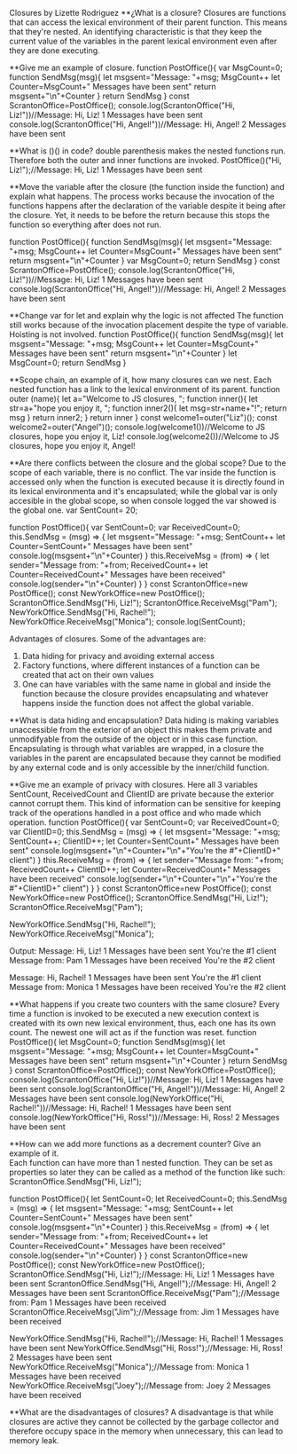 Closures by Lizette Rodriguez
**¿What is a closure? 
Closures are functions that can access the lexical environment of their parent function. This means that they're nested. An identifying characteristic is that they keep the current value of the variables in the parent lexical environment even after they are done executing. 

**Give me an example of closure. 
function PostOffice(){
  var MsgCount=0;
  function SendMsg(msg){
    let msgsent="Message: "+msg;
    MsgCount++
    let Counter=MsgCount+" Messages have been sent"
    return msgsent+"\n"+Counter
  }
  return SendMsg
}
const ScrantonOffice=PostOffice();
console.log(ScrantonOffice("Hi, Liz!"))//Message: Hi, Liz! 1 Messages have been sent
console.log(ScrantonOffice("Hi, Angel!"))//Message: Hi, Angel! 2 Messages have been sent

**What is ()() in code?
double parenthesis makes the nested functions run. Therefore both the outer and inner functions are invoked.
PostOffice()("Hi, Liz!");//Message: Hi, Liz! 1 Messages have been sent

**Move the variable after the closure (the function inside the function) and explain what happens.
The process works because the invocation of the functions happens after the declaration of the variable despite it being after the closure. Yet, it needs to be before the return because this stops the function so everything after does not run.

function PostOffice(){
  function SendMsg(msg){
    let msgsent="Message: "+msg;
    MsgCount++
    let Counter=MsgCount+" Messages have been sent"
    return msgsent+"\n"+Counter
  }
   var MsgCount=0;
  return SendMsg
}
const ScrantonOffice=PostOffice();
console.log(ScrantonOffice("Hi, Liz!"))//Message: Hi, Liz! 1 Messages have been sent
console.log(ScrantonOffice("Hi, Angel!"))//Message: Hi, Angel! 2 Messages have been sent

**Change var for let and explain why the logic is not affected
The function still works because of the invocation placement despite the type of variable. Hoisting is not involved.
function PostOffice(){
  function SendMsg(msg){
    let msgsent="Message: "+msg;
    MsgCount++
    let Counter=MsgCount+" Messages have been sent"
    return msgsent+"\n"+Counter
  }
   let MsgCount=0;
  return SendMsg
}

**Scope chain, an example of it, how many closures can we nest.
Each nested function has a link to the lexical environment of its parent.
function outer (name){
  let a="Welcome to JS closures, ";
  function inner(){
    let str=a+"hope you enjoy it, ";
    function inner2(){
      let msg=str+name+"!";
      return msg
    }
    return inner2;
  }
  return inner
}
const welcome1=outer("Liz")();
const welcome2=outer("Angel")();
console.log(welcome1())//Welcome to JS closures, hope you enjoy it, Liz!
console.log(welcome2())//Welcome to JS closures, hope you enjoy it, Angel!

**Are there conflicts between the closure and the global scope? 
Due to the scope of each variable, there is no conflict. The var inside the function is accessed only when the function is executed because it is directly found in its lexical environmenta and it's encapsulated; while the global var is only accesible in the global scope, so when console logged the var showed is the global one.
var SentCount= 20;

function PostOffice(){
  var SentCount=0;
  var ReceivedCount=0;
  this.SendMsg = (msg) => {
    let msgsent="Message: "+msg;
    SentCount++
    let Counter=SentCount+" Messages have been sent"
    console.log(msgsent+"\n"+Counter)
  }
  this.ReceiveMsg = (from) => {
    let sender="Message from: "+from;
    ReceivedCount++
    let Counter=ReceivedCount+" Messages have been received"
    console.log(sender+"\n"+Counter)
  }
}
const ScrantonOffice=new PostOffice();
const NewYorkOffice=new PostOffice();
ScrantonOffice.SendMsg("Hi, Liz!");
ScrantonOffice.ReceiveMsg("Pam");
NewYorkOffice.SendMsg("Hi, Rachel!");
NewYorkOffice.ReceiveMsg("Monica");
console.log(SentCount);

Advantages of closures.
Some of the advantages are: 
1. Data hiding for privacy and avoiding external access
2. Factory functions, where different instances of a function can be created that act on their own values
3. One can have variables with the same name in global and inside the function because the closure provides encapsulating and whatever happens inside the function does not affect the global variable.

**What is data hiding and encapsulation?
Data hiding is making variables unaccessible from the exterior of an object this makes them private and unmodifyable from the outside of the object or in this case function. Encapsulating is through what variables are wrapped, in a closure the variables in the parent are encapsulated because they cannot be modified by any external code and is only accessible by the inner/child function.

**Give me an example of privacy with closures. 
Here all 3 variables SentCount, ReceivedCount and ClientID are private because the exterior cannot corrupt them. This kind of information can be sensitive for keeping track of the operations handled in a post office and who made which operation.
function PostOffice(){
  var SentCount=0;
  var ReceivedCount=0;
  var ClientID=0;
  this.SendMsg = (msg) => {
    let msgsent="Message: "+msg;
    SentCount++;
    ClientID++;
    let Counter=SentCount+" Messages have been sent"
    console.log(msgsent+"\n"+Counter+"\n"+"You're the #"+ClientID+" client")
  }
  this.ReceiveMsg = (from) => {
    let sender="Message from: "+from;
    ReceivedCount++
    ClientID++;
    let Counter=ReceivedCount+" Messages have been received"
    console.log(sender+"\n"+Counter+"\n"+"You're the #"+ClientID+" client")
  }
}
const ScrantonOffice=new PostOffice();
const NewYorkOffice=new PostOffice();
ScrantonOffice.SendMsg("Hi, Liz!");
ScrantonOffice.ReceiveMsg("Pam");

NewYorkOffice.SendMsg("Hi, Rachel!");
NewYorkOffice.ReceiveMsg("Monica");

Output:
Message: Hi, Liz!
1 Messages have been sent
You're the #1 client
Message from: Pam
1 Messages have been received
You're the #2 client

Message: Hi, Rachel!
1 Messages have been sent
You're the #1 client
Message from: Monica
1 Messages have been received
You're the #2 client

**What happens if you create two counters with the same closure? 
Every time a function is invoked to be executed a new execution context is created with its own new lexical environment, thus, each one has its own count. The newest one will act as if the function was reset.
function PostOffice(){
  let MsgCount=0;
  function SendMsg(msg){
    let msgsent="Message: "+msg;
    MsgCount++
    let Counter=MsgCount+" Messages have been sent"
    return msgsent+"\n"+Counter
  }
  return SendMsg
}
const ScrantonOffice=PostOffice();
const NewYorkOffice=PostOffice();
console.log(ScrantonOffice("Hi, Liz!"))//Message: Hi, Liz! 1 Messages have been sent
console.log(ScrantonOffice("Hi, Angel!"))//Message: Hi, Angel! 2 Messages have been sent
console.log(NewYorkOffice("Hi, Rachel!"))//Message: Hi, Rachel! 1 Messages have been sent
console.log(NewYorkOffice("Hi, Ross!"))//Message: Hi, Ross! 2 Messages have been sent

**How can we add more functions as a decrement counter? Give an example of it.  
Each function can have more than 1 nested function. They can be set as properties so later they can be called as a method of the function like such: ScrantonOffice.SendMsg("Hi, Liz!");

function PostOffice(){
  let SentCount=0;
  let ReceivedCount=0;
  this.SendMsg = (msg) => {
    let msgsent="Message: "+msg;
    SentCount++
    let Counter=SentCount+" Messages have been sent"
    console.log(msgsent+"\n"+Counter)
  }
  this.ReceiveMsg = (from) => {
    let sender="Message from: "+from;
    ReceivedCount++
    let Counter=ReceivedCount+" Messages have been received"
    console.log(sender+"\n"+Counter)
  }
}
const ScrantonOffice=new PostOffice();
const NewYorkOffice=new PostOffice();
ScrantonOffice.SendMsg("Hi, Liz!");//Message: Hi, Liz! 1 Messages have been sent
ScrantonOffice.SendMsg("Hi, Angel!");//Message: Hi, Angel! 2 Messages have been sent
ScrantonOffice.ReceiveMsg("Pam");//Message from: Pam 1 Messages have been received
ScrantonOffice.ReceiveMsg("Jim");//Message from: Jim 1 Messages have been received

NewYorkOffice.SendMsg("Hi, Rachel!");//Message: Hi, Rachel! 1 Messages have been sent
NewYorkOffice.SendMsg("Hi, Ross!");//Message: Hi, Ross! 2 Messages have been sent
NewYorkOffice.ReceiveMsg("Monica");//Message from: Monica 1 Messages have been received
NewYorkOffice.ReceiveMsg("Joey");//Message from: Joey 2 Messages have been received

**What are the disadvantages of closures? 
A disadvantage is that while closures are active they cannot be collected by the garbage collector and therefore occupy space in the memory when unnecessary, this can lead to memory leak.
